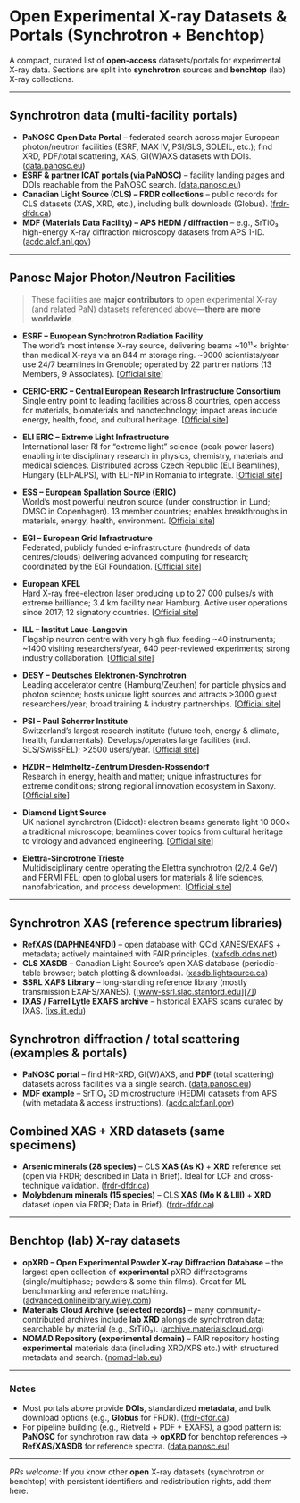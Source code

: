 # Open Experimental X-ray Datasets & Portals (Synchrotron + Benchtop)

A compact, curated list of **open-access** datasets/portals for experimental X-ray data.
Sections are split into **synchrotron** sources and **benchtop** (lab) X-ray collections.

---

## Synchrotron data (multi-facility portals)

* **PaNOSC Open Data Portal** – federated search across major European photon/neutron facilities (ESRF, MAX IV, PSI/SLS, SOLEIL, etc.); find XRD, PDF/total scattering, XAS, GI(W)AXS datasets with DOIs. ([data.panosc.eu][1])
* **ESRF & partner ICAT portals (via PaNOSC)** – facility landing pages and DOIs reachable from the PaNOSC search. ([data.panosc.eu][1])
* **Canadian Light Source (CLS) – FRDR collections** – public records for CLS datasets (XAS, XRD, etc.), including bulk downloads (Globus). ([frdr-dfdr.ca][3])
* **MDF (Materials Data Facility) – APS HEDM / diffraction** – e.g., SrTiO₃ high-energy X-ray diffraction microscopy datasets from APS 1-ID. ([acdc.alcf.anl.gov][4])

---
## Panosc Major Photon/Neutron Facilities

> These facilities are **major contributors** to open experimental X-ray (and related PaN) datasets referenced above—**there are more worldwide**.

- **ESRF – European Synchrotron Radiation Facility**  
  The world’s most intense X-ray source, delivering beams ~10¹¹× brighter than medical X-rays via an 844 m storage ring. ~9000 scientists/year use 24/7 beamlines in Grenoble; operated by 22 partner nations (13 Members, 9 Associates). [[Official site][14]]

- **CERIC-ERIC – Central European Research Infrastructure Consortium**  
  Single entry point to leading facilities across 8 countries, open access for materials, biomaterials and nanotechnology; impact areas include energy, health, food, and cultural heritage. [[Official site][15]]

- **ELI ERIC – Extreme Light Infrastructure**  
  International laser RI for “extreme light” science (peak-power lasers) enabling interdisciplinary research in physics, chemistry, materials and medical sciences. Distributed across Czech Republic (ELI Beamlines), Hungary (ELI-ALPS), with ELI-NP in Romania to integrate. [[Official site][16]]

- **ESS – European Spallation Source (ERIC)**  
  World’s most powerful neutron source (under construction in Lund; DMSC in Copenhagen). 13 member countries; enables breakthroughs in materials, energy, health, environment. [[Official site][17]]

- **EGI – European Grid Infrastructure**  
  Federated, publicly funded e-infrastructure (hundreds of data centres/clouds) delivering advanced computing for research; coordinated by the EGI Foundation. [[Official site][18]]

- **European XFEL**  
  Hard X-ray free-electron laser producing up to 27 000 pulses/s with extreme brilliance; 3.4 km facility near Hamburg. Active user operations since 2017; 12 signatory countries. [[Official site][19]]

- **ILL – Institut Laue-Langevin**  
  Flagship neutron centre with very high flux feeding ~40 instruments; ~1400 visiting researchers/year, 640 peer-reviewed experiments; strong industry collaboration. [[Official site][20]]

- **DESY – Deutsches Elektronen-Synchrotron**  
  Leading accelerator centre (Hamburg/Zeuthen) for particle physics and photon science; hosts unique light sources and attracts >3000 guest researchers/year; broad training & industry partnerships. [[Official site][21]]

- **PSI – Paul Scherrer Institute**  
  Switzerland’s largest research institute (future tech, energy & climate, health, fundamentals). Develops/operates large facilities (incl. SLS/SwissFEL); >2500 users/year. [[Official site][22]]

- **HZDR – Helmholtz-Zentrum Dresden-Rossendorf**  
  Research in energy, health and matter; unique infrastructures for extreme conditions; strong regional innovation ecosystem in Saxony. [[Official site][23]]

- **Diamond Light Source**  
  UK national synchrotron (Didcot): electron beams generate light 10 000× a traditional microscope; beamlines cover topics from cultural heritage to virology and advanced engineering. [[Official site][24]]

- **Elettra-Sincrotrone Trieste**  
  Multidisciplinary centre operating the Elettra synchrotron (2/2.4 GeV) and FERMI FEL; open to global users for materials & life sciences, nanofabrication, and process development. [[Official site][25]]

---

[14]: https://www.esrf.fr "ESRF – Official site"
[15]: https://www.ceric-eric.eu "CERIC-ERIC – Official site"
[16]: https://eli-laser.eu "ELI ERIC – Official site"
[17]: https://europeanspallationsource.se "ESS – Official site"
[18]: https://www.egi.eu "EGI – Official site"
[19]: https://www.xfel.eu "European XFEL – Official site"
[20]: https://www.ill.eu "ILL – Official site"
[21]: https://www.desy.de "DESY – Official site"
[22]: https://www.psi.ch "PSI – Official site"
[23]: https://www.hzdr.de "HZDR – Official site"
[24]: https://www.diamond.ac.uk "Diamond Light Source – Official site"
[25]: https://www.elettra.eu "Elettra – Official site"




## Synchrotron XAS (reference spectrum libraries)

* **RefXAS (DAPHNE4NFDI)** – open database with QC’d XANES/EXAFS + metadata; actively maintained with FAIR principles. ([xafsdb.ddns.net][5])
* **CLS XASDB** – Canadian Light Source’s open XAS database (periodic-table browser; batch plotting & downloads). ([xasdb.lightsource.ca][6])
* **SSRL XAFS Library** – long-standing reference library (mostly transmission EXAFS/XANES). ([www-ssrl.slac.stanford.edu][7])
* **IXAS / Farrel Lytle EXAFS archive** – historical EXAFS scans curated by IXAS. ([ixs.iit.edu][8])

## Synchrotron diffraction / total scattering (examples & portals)

* **PaNOSC portal** – find HR-XRD, GI(W)AXS, and **PDF** (total scattering) datasets across facilities via a single search. ([data.panosc.eu][1])
* **MDF example** – SrTiO₃ 3D microstructure (HEDM) datasets from APS (with metadata & access instructions). ([acdc.alcf.anl.gov][4])

## Combined XAS + XRD datasets (same specimens)

* **Arsenic minerals (28 species)** – CLS **XAS (As K)** + **XRD** reference set (open via FRDR; described in Data in Brief). Ideal for LCF and cross-technique validation. ([frdr-dfdr.ca][9])
* **Molybdenum minerals (15 species)** – CLS **XAS (Mo K & LIII)** + **XRD** dataset (open via FRDR; Data in Brief). ([frdr-dfdr.ca][10])

---

## Benchtop (lab) X-ray datasets

* **opXRD – Open Experimental Powder X-ray Diffraction Database** – the largest open collection of **experimental** pXRD diffractograms (single/multiphase; powders & some thin films). Great for ML benchmarking and reference matching. ([advanced.onlinelibrary.wiley.com][11])
* **Materials Cloud Archive (selected records)** – many community-contributed archives include **lab XRD** alongside synchrotron data; searchable by material (e.g., SrTiO₃). ([archive.materialscloud.org][12])
* **NOMAD Repository (experimental domain)** – FAIR repository hosting **experimental** materials data (including XRD/XPS etc.) with structured metadata and search. ([nomad-lab.eu][13])

---

### Notes

* Most portals above provide **DOIs**, standardized **metadata**, and bulk download options (e.g., **Globus** for FRDR). ([frdr-dfdr.ca][3])
* For pipeline building (e.g., Rietveld + PDF + EXAFS), a good pattern is: **PaNOSC** for synchrotron raw data → **opXRD** for benchtop references → **RefXAS/XASDB** for reference spectra. ([data.panosc.eu][1])

---

*PRs welcome:* If you know other **open** X-ray datasets (synchrotron or benchtop) with persistent identifiers and redistribution rights, add them here.

[1]: https://data.panosc.eu/?utm_source=chatgpt.com "Open Data Portal · PaNOSC"
[2]: https://www.youtube.com/watch?v=mawSWk1ZHrU&utm_source=chatgpt.com "The RefXAS database: Current Status and Future Plans ..."
[3]: https://www.frdr-dfdr.ca/repo/dataset/3b13c7b1-8845-45d6-b1e9-1c4613205461?utm_source=chatgpt.com "Canadian Light Source XAS Database Data | FRDR-DFDR"
[4]: https://acdc.alcf.anl.gov/mdf/detail/12b54dfc-0584-4665-9a56-595ec6dcac85-1.0/?utm_source=chatgpt.com "Grain Growth Study of SrTiO3: 3D Microstructure Datasets ..."
[5]: https://xafsdb.ddns.net/?utm_source=chatgpt.com "RefXAS - Home"
[6]: https://xasdb.lightsource.ca/?utm_source=chatgpt.com "XAS Database"
[7]: https://www-ssrl.slac.stanford.edu/mes/spectra/index.html?utm_source=chatgpt.com "MEIS - Spectra Library"
[8]: https://ixs.iit.edu/database/?utm_source=chatgpt.com "IXAS XAFS database"
[9]: https://www.frdr-dfdr.ca/repo/dataset/019dd0ba-de36-4d92-be04-e560f7ae1abf?utm_source=chatgpt.com "X-ray absorption spectroscopy and X-ray diffraction data for ..."
[10]: https://www.frdr-dfdr.ca/repo/dataset/45a70a9c-3869-4245-a070-1aae83a319c1?utm_source=chatgpt.com "X -ray absorption spectroscopy and X-ray diffraction data ..."
[11]: https://advanced.onlinelibrary.wiley.com/doi/10.1002/aidi.202500044?utm_source=chatgpt.com "opXRD: Open Experimental Powder X‐Ray Diffraction Database"
[12]: https://archive.materialscloud.org/?utm_source=chatgpt.com "Materials Cloud Archive"
[13]: https://nomad-lab.eu/?utm_source=chatgpt.com "NOMAD"
